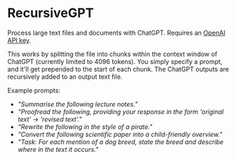 # RecursiveGPT

Process large text files and documents with ChatGPT. Requires an [OpenAI API key](https://platform.openai.com/account/api-keys).

This works by splitting the file into chunks within the context window of ChatGPT (currently limited to 4096 tokens).
You simply specify a prompt, and it'll get prepended to the start of each chunk.
The ChatGPT outputs are recursively added to an output text file.

Example prompts:
- _"Summarise the following lecture notes."_
- _"Proofread the following, providing your response in the form 'original text' -> 'revised text'."_
- _"Rewrite the following in the style of a pirate."_
- _"Convert the following scientific paper into a child-friendly overview."_
- _"Task: For each mention of a dog breed, state the breed and describe where in the text it occurs."_
